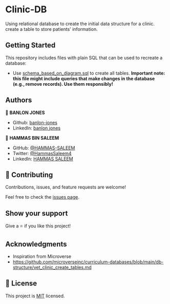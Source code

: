 # Clinic-DB

Using relational database to create the initial data structure for a clinic. create a table to store patients' information.
## Getting Started

This repository includes files with plain SQL that can be used to recreate a database:

- Use [schema_based_on_diagram.sql](./schema.sql) to create all tables.
**Important note: this file might include queries that make changes in the database (e.g., remove records). Use them responsibly!**


## Authors

👤 **BANLON JONES**

- Github: [banlon-jones](https://github.com/banlon-jones)
- LinkedIn: [banlon jones](https://www.linkedin.com/in/banlon-jones-b0205812a)

👤 **HAMMAS BIN SALEEM**
- GitHub: [@HAMMAS-SALEEM](https://github.com/HAMMAS-SALEEM)
- Twitter: [@HammasSaleem4](https://twitter.com/HammasSaleem4)
- LinkedIn: [HAMMAS SALEEM](https://www.linkedin.com/in/hammas-saleem)

## 🤝 Contributing

Contributions, issues, and feature requests are welcome!

Feel free to check the [issues page](../../issues/).

## Show your support

Give a ⭐️ if you like this project!

## Acknowledgments

- Inspiration from Microverse
- https://github.com/microverseinc/curriculum-databases/blob/main/db-structure/vet_clinic_create_tables.md

## 📝 License

This project is [MIT](./MIT.md) licensed.
